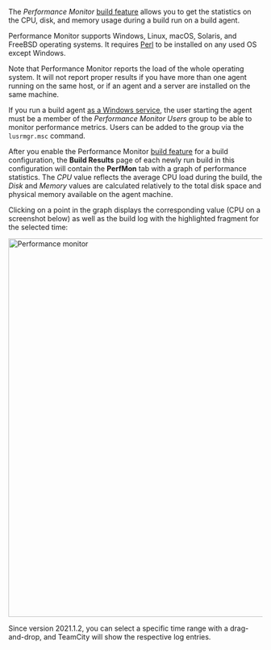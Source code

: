 [//]: # (title: Performance Monitor)
[//]: # (auxiliary-id: Performance Monitor)

The _Performance Monitor_ [build feature](adding-build-features.md) allows you to get the statistics on the CPU, disk, and memory usage during a build run on a build agent.

Performance Monitor supports Windows, Linux, macOS, Solaris, and FreeBSD operating systems. It requires [Perl](https://learn.perl.org/installing/) to be installed on any used OS except Windows.

Note that Performance Monitor reports the load of the whole operating system. It will not report proper results if you have more than one agent running on the same host, or if an agent and a server are installed on the same machine.

<note>

If you run a build agent [as a Windows service](setting-up-and-running-additional-build-agents.md#Build+Agent+as+a+Windows+Service), the user starting the agent must be a member of the _Performance Monitor Users_ group to be able to monitor performance metrics. Users can be added to the group via the `lusrmgr.msc` command.
</note>

After you enable the Performance Monitor [build feature](adding-build-features.md) for a build configuration, the __Build Results__ page of each newly run build in this configuration will contain the __PerfMon__ tab with a graph of performance statistics. The _CPU_ value reflects the average CPU load during the build, the _Disk_ and _Memory_ values are calculated relatively to the total disk space and physical memory available on the agent machine.

Clicking on a point in the graph displays the corresponding value (CPU on a screenshot below) as well as the build log with the highlighted fragment for the selected time:

<img src="performance-monitor.png" width="750" alt="Performance monitor"/>

Since version 2021.1.2, you can select a specific time range with a drag-and-drop, and TeamCity will show the respective log entries.
